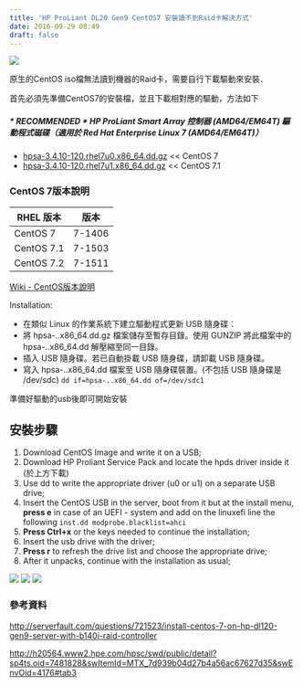 ```yaml
---
title: 'HP ProLiant DL20 Gen9 CentOS7 安裝讀不到Raid卡解決方式'
date: 2016-09-29 08:49
draft: false
---
```

<img desc="" src="//imagehosting.rickyfun.net/201609/A04-01.jpg">


原生的CentOS iso檔無法讀到機器的Raid卡，需要自行下載驅動來安裝．

首先必須先準備CentOS7的安裝檔，並且下載相對應的驅動，方法如下

##### * RECOMMENDED * HP ProLiant Smart Array 控制器 (AMD64/EM64T) 驅動程式磁碟（適用於 Red Hat Enterprise Linux 7 (AMD64/EM64T)）

- [hpsa-3.4.10-120.rhel7u0.x86_64.dd.gz](https://drive.google.com/file/d/0Bxjw3Y-ONcPtUkRBaVdBYUdZenM/view?usp=sharing) << CentOS 7
- [hpsa-3.4.10-120.rhel7u1.x86_64.dd.gz](https://drive.google.com/file/d/0Bxjw3Y-ONcPtajJ0SU03ckh5emM/view?usp=sharing) << CentOS 7.1


### CentOS 7版本說明
| RHEL 版本|  版本 |
|---|---|
|CentOS 7     |  7-1406  |
|CentOS 7.1  |  7-1503  |
|CentOS 7.2  |  7-1511  |

[Wiki - CentOS版本說明](https://zh.wikipedia.org/wiki/CentOS)

Installation:

- 在類似 Linux 的作業系統下建立驅動程式更新 USB 隨身碟：
- 將 hpsa-..x86_64.dd.gz 檔案儲存至暫存目錄。使用 GUNZIP 將此檔案中的 hpsa-..x86_64.dd 解壓縮至同一目錄。
- 插入 USB 隨身碟。若已自動掛載 USB 隨身碟，請卸載 USB 隨身碟。
- 寫入 hpsa-..x86_64.dd 檔案至 USB 隨身碟裝置。(不包括 USB 隨身碟是 /dev/sdc)
`dd if=hpsa-..x86_64.dd of=/dev/sdc1`

準備好驅動的usb後即可開始安裝

## 安裝步驟

1. Download CentOS Image and write it on a USB;
2. Download HP Proliant Service Pack and locate the hpds driver inside it (於上方下載)
3. Use dd to write the appropriate driver (u0 or u1) on a separate USB drive;
4. Insert the CentOS USB in the server, boot from it but at the install menu, **press e** in case of an UEFI - system and add on the linuxefi line the following `inst.dd modprobe.blacklist=ahci`
5. **Press Ctrl+x** or the keys needed to continue the installation;
6. Insert the usb drive with the driver;
7. **Press r** to refresh the drive list and choose the appropriate drive;
8. After it unpacks, continue with the installation as usual;

<img desc="" src="//imagehosting.rickyfun.net/201609/A04-02.jpg">

<img desc="" src="//imagehosting.rickyfun.net/201609/A04-03.jpg">

<img desc="" src="//imagehosting.rickyfun.net/201609/A04-04.jpg">


### 參考資料

http://serverfault.com/questions/721523/install-centos-7-on-hp-dl120-gen9-server-with-b140i-raid-controller

http://h20564.www2.hpe.com/hpsc/swd/public/detail?sp4ts.oid=7481828&swItemId=MTX_7d939b04d27b4a56ac67627d35&swEnvOid=4176#tab3

